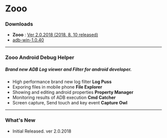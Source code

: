 # Zooo
### Downloads
* **Zooo** : [Ver 2.0.2018 (2018. 8. 10 released)](http://www.dreamycni.com)
* [adb-win-1.0.40](https://github.com/dreamycni/Zooo/raw/master/adb-win-1.0.40.zip)

- - -
### Zooo Android Debug Helper
##### Brand new ADB Log viewer and Filter for android developer.

* High performance brand new log filter **Log Puss**
* Exporing files in mobile phone **File Explorer**
* Showing and editing android properties **Property Manager**
* Monitoring results of ADB execution **Cmd Catcher**
* Screen capture, Send touch and key event **Capture Owl**

- - -
### What's New
* Initial Released. ver 2.0.2018
